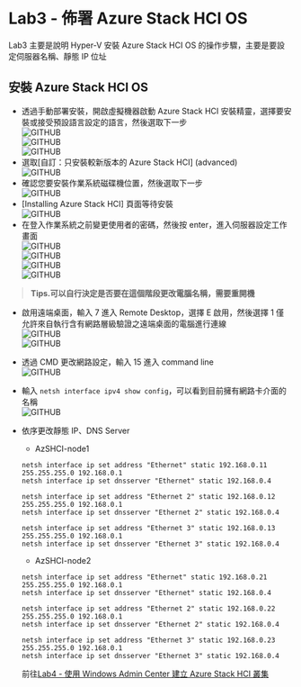# Lab3 - 佈署 Azure Stack HCI OS

Lab3 主要是說明 Hyper-V 安裝 Azure Stack HCI OS 的操作步驟，主要是要設定伺服器名稱、靜態 IP 位址<br>

## 安裝 Azure Stack HCI OS

- 透過手動部署安裝，開啟虛擬機器啟動 Azure Stack HCI 安裝精靈，選擇要安裝或接受預設語言設定的語言，然後選取下一步<br>
![GITHUB](https://github.com/BrianHsing/Azure-Stack-HCI/blob/main/image/azshci1.png "azshci1")<br>
![GITHUB](https://github.com/BrianHsing/Azure-Stack-HCI/blob/main/image/azshci2.png "azshci2")<br>
![GITHUB](https://github.com/BrianHsing/Azure-Stack-HCI/blob/main/image/azshci3.png "azshci3")<br>
- 選取[自訂：只安裝較新版本的 Azure Stack HCI] (advanced)<br>
![GITHUB](https://github.com/BrianHsing/Azure-Stack-HCI/blob/main/image/azshci4.png "azshci4")<br>
- 確認您要安裝作業系統磁碟機位置，然後選取下一步<br>
![GITHUB](https://github.com/BrianHsing/Azure-Stack-HCI/blob/main/image/azshci5.png "azshci5")<br>
- [Installing Azure Stack HCI] 頁面等待安裝<br>
![GITHUB](https://github.com/BrianHsing/Azure-Stack-HCI/blob/main/image/azshci6.png "azshci6")<br>
- 在登入作業系統之前變更使用者的密碼，然後按 enter，進入伺服器設定工作畫面<br>
![GITHUB](https://github.com/BrianHsing/Azure-Stack-HCI/blob/main/image/azshci7.png "azshci7")<br>
![GITHUB](https://github.com/BrianHsing/Azure-Stack-HCI/blob/main/image/azshci8.png "azshci8")<br>
![GITHUB](https://github.com/BrianHsing/Azure-Stack-HCI/blob/main/image/azshci9.png "azshci9")<br>
![GITHUB](https://github.com/BrianHsing/Azure-Stack-HCI/blob/main/image/azshci10.png "azshci10")<br>
 > **Tips.可以自行決定是否要在這個階段更改電腦名稱，需要重開機** <br>
- 啟用遠端桌面，輸入 7 進入 Remote Desktop，選擇 E 啟用，然後選擇 1 僅允許來自執行含有網路層級驗證之遠端桌面的電腦進行連線<br>
![GITHUB](https://github.com/BrianHsing/Azure-Stack-HCI/blob/main/image/azshci13.png "azshci13")<br>
![GITHUB](https://github.com/BrianHsing/Azure-Stack-HCI/blob/main/image/azshci14.png "azshci14")<br>
- 透過 CMD 更改網路設定，輸入 15 進入 command line<br>
![GITHUB](https://github.com/BrianHsing/Azure-Stack-HCI/blob/main/image/azshci15.png "azshci15")<br>
- 輸入 `netsh interface ipv4 show config`，可以看到目前擁有網路卡介面的名稱<br>
![GITHUB](https://github.com/BrianHsing/Azure-Stack-HCI/blob/main/image/azshci16.png "azshci16")<br>
- 依序更改靜態 IP、DNS Server<br>
  - AzSHCI-node1<br>
  ````
  netsh interface ip set address "Ethernet" static 192.168.0.11 255.255.255.0 192.168.0.1
  netsh interface ip set dnsserver "Ethernet" static 192.168.0.4

  netsh interface ip set address "Ethernet 2" static 192.168.0.12 255.255.255.0 192.168.0.1
  netsh interface ip set dnsserver "Ethernet 2" static 192.168.0.4

  netsh interface ip set address "Ethernet 3" static 192.168.0.13 255.255.255.0 192.168.0.1
  netsh interface ip set dnsserver "Ethernet 3" static 192.168.0.4
  ````
  - AzSHCI-node2<br>
  ````
  netsh interface ip set address "Ethernet" static 192.168.0.21 255.255.255.0 192.168.0.1
  netsh interface ip set dnsserver "Ethernet" static 192.168.0.4

  netsh interface ip set address "Ethernet 2" static 192.168.0.22 255.255.255.0 192.168.0.1
  netsh interface ip set dnsserver "Ethernet 2" static 192.168.0.4

  netsh interface ip set address "Ethernet 3" static 192.168.0.23 255.255.255.0 192.168.0.1
  netsh interface ip set dnsserver "Ethernet 3" static 192.168.0.4
  ````

  前往[Lab4 - 使用 Windows Admin Center 建立 Azure Stack HCI 叢集](https://github.com/BrianHsing/Azure-Stack-HCI/blob/main/lab4.md)<br>